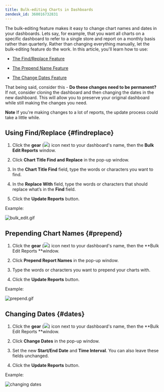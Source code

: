 ```yaml
---
title: Bulk-editing Charts in Dashboards
zendesk_id: 360016732831
---
```


The bulk-editing feature makes it easy to change chart names and dates in your dashboards. Lets say, for example, that you want all charts on a specific dashboard to refer to a single store and report on a monthly basis rather than quarterly. Rather than changing everything manually, let the bulk-editing feature do the work. In this article, you'll learn how to use:

* [The Find/Replace Feature](../#findreplace)

* [The Prepend Name Feature](../#prepend)

* [The Change Dates Feature](../#dates)

That being said, consider this - **Do these changes need to be permanent?** If not, consider cloning the dashboard and then changing the dates in the new dashboard. This will allow you to preserve your original dashboard while still making the changes you need.

**Note** If you're making changes to a lot of reports, the update process could take a little while.

## Using Find/Replace {#findreplace}

1. Click the **gear** (![](../assets/gear-icon.png)) icon next to your dashboard's name, then the **Bulk Edit Reports** window.

1. Click **Chart Title Find and Replace** in the pop-up window.

1. In the **Chart Title Find** field, type the words or characters you want to find.

1. In the **Replace With** field, type the words or characters that should replace what’s in the **Find** field.

1. Click the **Update Reports** button.

Example:

![bulk\_edit.gif](../assets/bulk_edit.gif)

## Prepending Chart Names {#prepend}

1. Click the **gear** (![](../assets/gear-icon.png)) icon next to your dashboard's name, then the **Bulk Edit Reports **window.

1. Click **Prepend Report Names** in the pop-up window.

1. Type the words or characters you want to prepend your charts with.

1. Click the **Update Reports** button.

Example:

![prepend.gif](../assets/prepend.gif)

## Changing Dates {#dates}

1. Click the **gear** (![](../assets/gear-icon.png)) icon next to your dashboard\'s name, then the **Bulk Edit Reports **window.

1. Click **Change Dates** in the pop-up window.

1. Set the new **Start/End Date** and **Time Interval**. You can also leave these fields unchanged.

1. Click the **Update Reports** button.

Example:

![changing dates](../assets/dates.gif)
